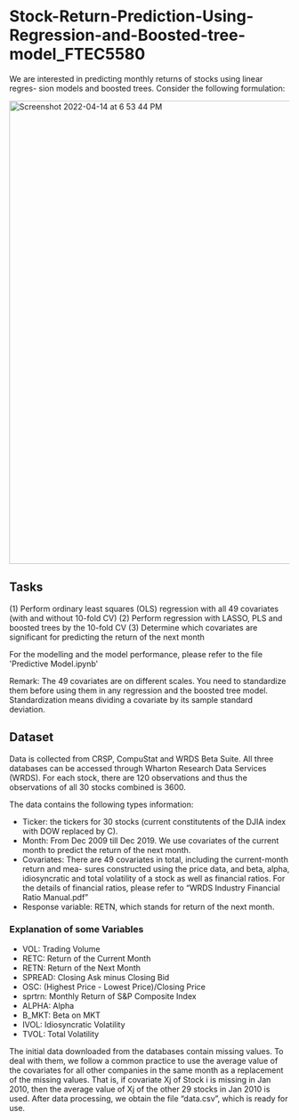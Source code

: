# Stock-Return-Prediction-Using-Regression-and-Boosted-tree-model_FTEC5580

We are interested in predicting monthly returns of stocks using linear regres- sion models and boosted trees. Consider the following formulation:

<img width="833" alt="Screenshot 2022-04-14 at 6 53 44 PM" src="https://user-images.githubusercontent.com/30870497/163377335-3ae24d33-7e1b-4f33-9f96-049e1e5e86f8.png">

## Tasks
(1) Perform ordinary least squares (OLS) regression with all 49 covariates (with and without 10-fold CV)
(2) Perform regression with LASSO, PLS and boosted trees by the 10-fold CV
(3) Determine which covariates are significant for predicting the return of the next month

For the modelling and the model performance, please refer to the file 'Predictive Model.ipynb'

Remark: The 49 covariates are on different scales. You need to standardize them before using them in any regression and the boosted tree model. Standardization means dividing a covariate by its sample standard deviation.

## Dataset
Data is collected from CRSP, CompuStat and WRDS Beta Suite. All three databases can be accessed through Wharton Research Data Services (WRDS). For each stock, there are 120 observations and thus the observations of all 30 stocks combined is 3600.

The data contains the following types information:
- Ticker: the tickers for 30 stocks (current constitutents of the DJIA index with DOW replaced by C).
- Month: From Dec 2009 till Dec 2019. We use covariates of the current month to predict the return of the next month.
- Covariates: There are 49 covariates in total, including the current-month return and mea- sures constructed using the price data, and beta, alpha, idiosyncratic and total volatility of a stock as well as financial ratios. For the details of financial ratios, please refer to “WRDS Industry Financial Ratio Manual.pdf”
- Response variable: RETN, which stands for return of the next month.

### Explanation of some Variables
- VOL: Trading Volume
- RETC: Return of the Current Month
- RETN: Return of the Next Month
- SPREAD: Closing Ask minus Closing Bid
- OSC: (Highest Price - Lowest Price)/Closing Price
- sprtrn: Monthly Return of S&P Composite Index
- ALPHA: Alpha
- B_MKT: Beta on MKT
- IVOL: Idiosyncratic Volatility
- TVOL: Total Volatility

The initial data downloaded from the databases contain missing values. To deal with them, we follow a common practice to use the average value of the covariates for all other companies in the same month as a replacement of the missing values. That is, if covariate Xj of Stock i is missing in Jan 2010, then the average value of Xj of the other 29 stocks in Jan 2010 is used. After data processing, we obtain the file “data.csv”, which is ready for use.
